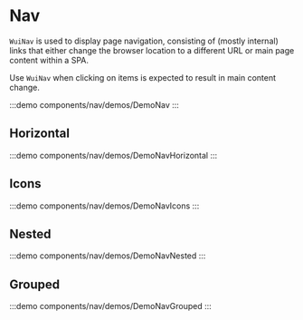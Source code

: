 <script setup>
import DemoNav from '@/components/nav/demos/DemoNav.vue'
import DemoNavIcons from '@/components/nav/demos/DemoNavIcons.vue'
import DemoNavHorizontal from '@/components/nav/demos/DemoNavHorizontal.vue'
import DemoNavNested from '@/components/nav/demos/DemoNavNested.vue'
import DemoNavGrouped from '@/components/nav/demos/DemoNavGrouped.vue'
</script>

# Nav

`WuiNav` is used to display page navigation, consisting of (mostly internal) links that either change the browser location to a different URL or main page content within a SPA.

Use `WuiNav` when clicking on items is expected to result in main content change.

:::demo components/nav/demos/DemoNav
<DemoNav />
:::

## Horizontal

:::demo components/nav/demos/DemoNavHorizontal
<DemoNavHorizontal />
:::

## Icons

:::demo components/nav/demos/DemoNavIcons
<DemoNavIcons />
:::

## Nested

:::demo components/nav/demos/DemoNavNested
<DemoNavNested />
:::

## Grouped

:::demo components/nav/demos/DemoNavGrouped
<DemoNavGrouped />
:::
